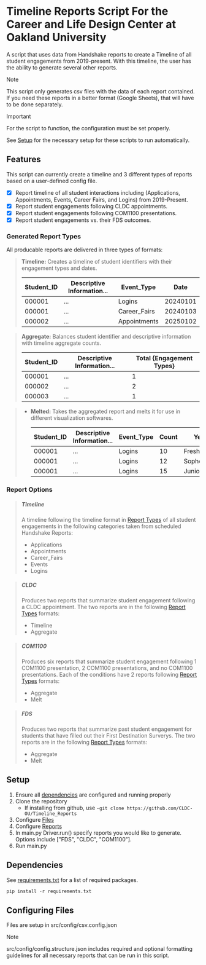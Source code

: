 # Timeline Reports Script For the Career and Life Design Center at Oakland University

A script that uses data from Handshake reports to create a Timeline of all student engagements from 2019-present. With this timeline, the user has the ability to generate several other reports.

> [!NOTE]
>
> This script only generates csv files with the data of each report contained. If you need these reports in a better format (Google Sheets), that will have to be done separately.

> [!IMPORTANT]
>
> For the script to function, the configuration must be set properly.

See [Setup](#setup) for the necessary setup for these scripts to run automatically.

## Features

This script can currently create a timeline and 3 different types of reports based on a user-defined config file.

- [x] Report timeline of all student interactions including (Applications, Appointments, Events, Career Fairs, and Logins) from 2019-Present.
- [x] Report student engagements following CLDC appointments.
- [x] Report student engagements following COM1100 presentations.
- [x] Report student engagements vs. their FDS outcomes.

### Generated Report Types

All producable reports are delivered in three types of formats: 
> **Timeline:** Creates a timeline of student identifiers with their engagement types and dates.
>
>   | Student_ID      | Descriptive Information... | Event_Type      | Date     |
>   |-----------------|----------------------------|-----------------|----------|
>   | 000001          | ...                        | Logins          | 20240101 |
>   | 000001          | ...                        | Career_Fairs    | 20240103 |
>   | 000002          | ...                        | Appointments    | 20250102 |

> **Aggregate:** Balances student identifier and descriptive information with timeline aggregate counts.
>
>   | Student_ID      | Descriptive Information... | Total {Engagement Types}  |
>   |-----------------|----------------------------|---------------------------|
>   | 000001          | ...                        | 1 | 5 | 7 | 3 | 10        |
>   | 000002          | ...                        | 2 | 6 | 4 | 5 | 11        |
>   | 000003          | ...                        | 1 | 0 | 0 | 3 | 6         |

> * **Melted:** Takes the aggregated report and melts it for use in different visualization softwares.
>
>   | Student_ID      | Descriptive Information... | Event_Type  | Count | Year      |
>   |-----------------|----------------------------|-------------|-------|-----------|
>   | 000001          | ...                        | Logins      | 10    | Freshman  | 
>   | 000001          | ...                        | Logins      | 12    | Sophomore | 
>   | 000001          | ...                        | Logins      | 15    | Junior    | 

### Report Options

> ##### Timeline
> A timeline following the timeline format in [Report Types](#generated-report-types) of all student engagements in the following categories taken from scheduled Handshake Reports:
> * Applications
> * Appointments
> * Career_Fairs
> * Events
> * Logins

> ##### CLDC 
> Produces two reports that summarize student engagement following a CLDC appointment. The two reports are in the following [Report Types](#generated-report-types) formats:
> * Timeline
> * Aggregate

> ##### COM1100 
> Produces six reports that summarize student engagement following 1 COM1100 presentation, 2 COM1100 presentations, and no COM1100 presentations. Each of the conditions have 2  reports following [Report Types](#generated-report-types) formats:
> * Aggregate
> * Melt

> ##### FDS
> Produces two reports that summarize past student engagement for students that have filled out their First Destination Surverys. The two reports are in the following [Report Types](#generated-report-types) formats:
> * Aggregate
> * Melt

## Setup

1. Ensure all [dependencies](#dependencies) are configured and running properly
2. Clone the repository
   - If installing from github, use `-git clone https://github.com/CLDC-OU/Timeline_Reports`
3. Configure [Files](#configuring-files)
4. Configure [Reports](#configuring-reports)
5. In main.py Driver.run() specify reports you would like to generate. Options include ["FDS", "CLDC", "COM1100"].
6. Run main.py

## Dependencies

See [requirements.txt](requirements.txt) for a list of required packages.

```py
pip install -r requirements.txt
```

## Configuring Files

Files are setup in src/config/csv.config.json

> [!NOTE]
> src/config/config.structure.json includes required and optional formatting guidelines for all necessary reports that can be run in this script.
